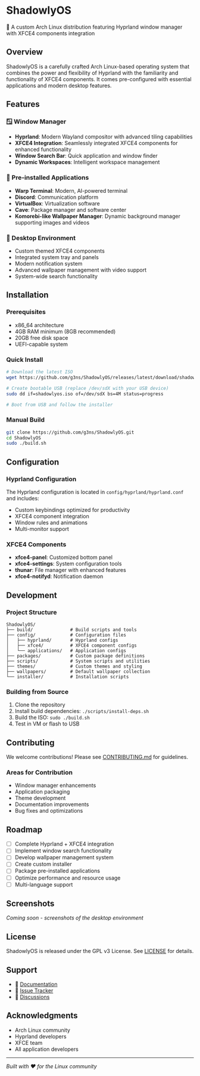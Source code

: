 # ShadowlyOS

🌟 A custom Arch Linux distribution featuring Hyprland window manager with XFCE4 components integration

## Overview

ShadowlyOS is a carefully crafted Arch Linux-based operating system that combines the power and flexibility of Hyprland with the familiarity and functionality of XFCE4 components. It comes pre-configured with essential applications and modern desktop features.

## Features

### 🪟 Window Manager
- **Hyprland**: Modern Wayland compositor with advanced tiling capabilities
- **XFCE4 Integration**: Seamlessly integrated XFCE4 components for enhanced functionality
- **Window Search Bar**: Quick application and window finder
- **Dynamic Workspaces**: Intelligent workspace management

### 📱 Pre-installed Applications
- **Warp Terminal**: Modern, AI-powered terminal
- **Discord**: Communication platform
- **VirtualBox**: Virtualization software
- **Cave**: Package manager and software center
- **Komorebi-like Wallpaper Manager**: Dynamic background manager supporting images and videos

### 🎨 Desktop Environment
- Custom themed XFCE4 components
- Integrated system tray and panels
- Modern notification system
- Advanced wallpaper management with video support
- System-wide search functionality

## Installation

### Prerequisites
- x86_64 architecture
- 4GB RAM minimum (8GB recommended)
- 20GB free disk space
- UEFI-capable system

### Quick Install
```bash
# Download the latest ISO
wget https://github.com/g3ns/ShadowlyOS/releases/latest/download/shadowlyos.iso

# Create bootable USB (replace /dev/sdX with your USB device)
sudo dd if=shadowlyos.iso of=/dev/sdX bs=4M status=progress

# Boot from USB and follow the installer
```

### Manual Build
```bash
git clone https://github.com/g3ns/ShadowlyOS.git
cd ShadowlyOS
sudo ./build.sh
```

## Configuration

### Hyprland Configuration
The Hyprland configuration is located in `config/hyprland/hyprland.conf` and includes:
- Custom keybindings optimized for productivity
- XFCE4 component integration
- Window rules and animations
- Multi-monitor support

### XFCE4 Components
- **xfce4-panel**: Customized bottom panel
- **xfce4-settings**: System configuration tools
- **thunar**: File manager with enhanced features
- **xfce4-notifyd**: Notification daemon

## Development

### Project Structure
```
ShadowlyOS/
├── build/              # Build scripts and tools
├── config/             # Configuration files
│   ├── hyprland/       # Hyprland configs
│   ├── xfce4/          # XFCE4 component configs
│   └── applications/   # Application configs
├── packages/           # Custom package definitions
├── scripts/            # System scripts and utilities
├── themes/             # Custom themes and styling
├── wallpapers/         # Default wallpaper collection
└── installer/          # Installation scripts
```

### Building from Source
1. Clone the repository
2. Install build dependencies: `./scripts/install-deps.sh`
3. Build the ISO: `sudo ./build.sh`
4. Test in VM or flash to USB

## Contributing

We welcome contributions! Please see [CONTRIBUTING.md](CONTRIBUTING.md) for guidelines.

### Areas for Contribution
- Window manager enhancements
- Application packaging
- Theme development
- Documentation improvements
- Bug fixes and optimizations

## Roadmap

- [ ] Complete Hyprland + XFCE4 integration
- [ ] Implement window search functionality
- [ ] Develop wallpaper management system
- [ ] Create custom installer
- [ ] Package pre-installed applications
- [ ] Optimize performance and resource usage
- [ ] Multi-language support

## Screenshots

*Coming soon - screenshots of the desktop environment*

## License

ShadowlyOS is released under the GPL v3 License. See [LICENSE](LICENSE) for details.

## Support

- 📖 [Documentation](https://github.com/g3ns/ShadowlyOS/wiki)
- 🐛 [Issue Tracker](https://github.com/g3ns/ShadowlyOS/issues)
- 💬 [Discussions](https://github.com/g3ns/ShadowlyOS/discussions)

## Acknowledgments

- Arch Linux community
- Hyprland developers
- XFCE team
- All application developers

---

*Built with ❤️ for the Linux community*

